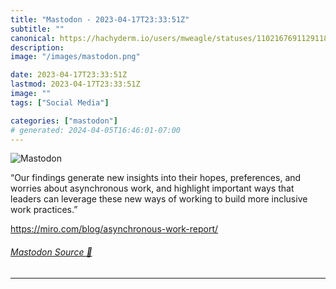 ```yaml
---
title: "Mastodon - 2023-04-17T23:33:51Z"
subtitle: ""
canonical: https://hachyderm.io/users/mweagle/statuses/110216769112911841
description:
image: "/images/mastodon.png"

date: 2023-04-17T23:33:51Z
lastmod: 2023-04-17T23:33:51Z
image: ""
tags: ["Social Media"]

categories: ["mastodon"]
# generated: 2024-04-05T16:46:01-07:00
---
```

![Mastodon](/images/mastodon.png)

<p>“Our findings generate new insights into their hopes, preferences, and worries about asynchronous work, and highlight important ways that leaders can leverage these new ways of working to build more inclusive work practices.”</p><p><a href="https://miro.com/blog/asynchronous-work-report/" target="_blank" rel="nofollow noopener noreferrer" translate="no"><span class="invisible">https://</span><span class="ellipsis">miro.com/blog/asynchronous-wor</span><span class="invisible">k-report/</span></a></p>


###### [Mastodon Source 🐘](https://hachyderm.io/@mweagle/110216769112911841)

___
